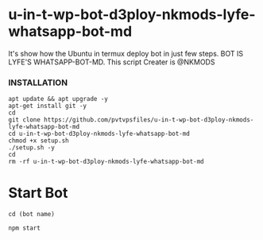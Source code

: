 # u-in-t-wp-bot-d3ploy-nkmods-lyfe-whatsapp-bot-md
It's show how the Ubuntu in termux deploy bot in just few steps. BOT IS LYFE'S WHATSAPP-BOT-MD. This script Creater is @NKMODS



### INSTALLATION
```
apt update && apt upgrade -y
apt-get install git -y
cd
git clone https://github.com/pvtvpsfiles/u-in-t-wp-bot-d3ploy-nkmods-lyfe-whatsapp-bot-md
cd u-in-t-wp-bot-d3ploy-nkmods-lyfe-whatsapp-bot-md
chmod +x setup.sh
./setup.sh -y
cd
rm -rf u-in-t-wp-bot-d3ploy-nkmods-lyfe-whatsapp-bot-md
```


# Start Bot
```
cd (bot name)
```
```
npm start
```
